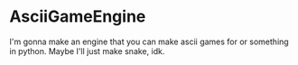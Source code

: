 # AsciiGameEngine
I'm gonna make an engine that you can make ascii games for or something in python. Maybe I'll just make snake, idk.
